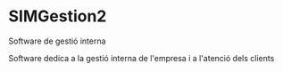 # SIMGestion2
Software de gestió interna

Software dedica a la gestió interna de l'empresa i a l'atenció dels clients
